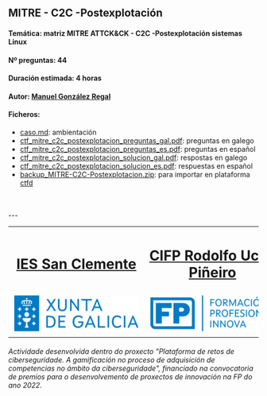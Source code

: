 ## MITRE - C2C -Postexplotación


#### Temática: matriz MITRE ATTCK&CK - C2C -Postexplotación sistemas Linux
#### Nº preguntas: 44
#### Duración estimada: 4 horas
#### Autor: [Manuel González Regal](https://twitter.com/ManuelGRegal)
#### Ficheros:
- [caso.md](caso.md): ambientación
- [ctf_mitre_c2c_postexplotacion_preguntas_gal.pdf](ctf_mitre_c2c_postexplotacion_preguntas_gal.pdf): preguntas en galego
- [ctf_mitre_c2c_postexplotacion_preguntas_es.pdf](ctf_mitre_c2c_postexplotacion_preguntas_es.pdf): preguntas en español
- [ctf_mitre_c2c_postexplotacion_solucion_gal.pdf](ctf_mitre_c2c_postexplotacion_solucion_gal.pdf): respostas en galego
- [ctf_mitre_c2c_postexplotacion_solucion_es.pdf](ctf_mitre_c2c_postexplotacion_solucion_es.pdf): respuestas en español
- [backup_MITRE-C2C-Postexplotacion.zip](backup_MITRE-C2C-Postexplotacion.zip): para importar en plataforma [ctfd](https://github.com/CTFd/CTFd)
<br>
<br>
---
<br>
<table align="center" cellspacing="50">
<tr>
   <td><h1 align=center><a href="https://www.iessanclemente.net/" target="_blank">IES San Clemente</a></h1></td>
   <td><h1 align=center><a href="https://www.cifprodolfoucha.es/"  target="_blank">CIFP Rodolfo Ucha Piñeiro</a></h1></td>
</tr>
<tr>
    <td><a href="https://www.edu.xunta.gal/" target="_blank"><img class="w-100 mx-auto d-block" style="max-width: 250px;padding: 5px;" src="../imagenes/logo_xunta_positivo.png" /></a></td>
    <td><a href="https://www.edu.xunta.gal/fp/convocatoria-innovacion-2022" target="_blank"><img class="w-100 mx-auto d-block" style="max-width: 250px;padding: 5px;" src="../imagenes/composicion_formacion_profesional_innova.png" /></a></td>
</tr>
</table>
      <p> </p>
      <h6>Actividade desenvolvida dentro do proxecto "Plataforma de retos de ciberseguridade. A gamificación no proceso de adquisición de competencias no ámbito da ciberseguridade", financiado na convocatoria de premios para o desenvolvemento de proxectos de innovación na FP do ano 2022.</h6>

